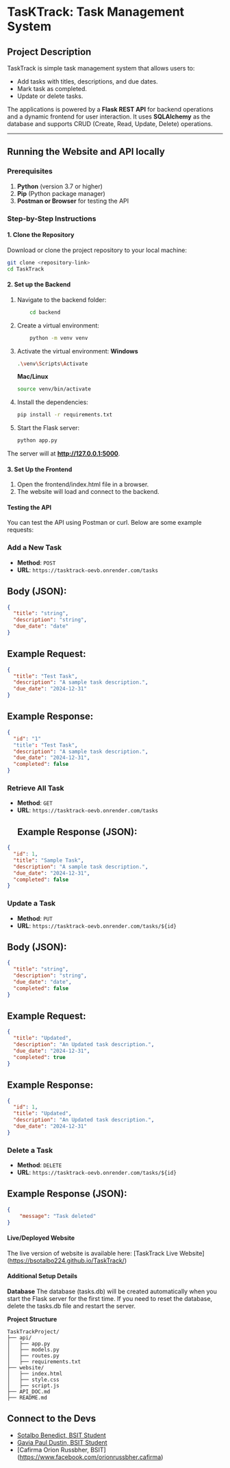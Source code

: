 # TasKTrack: Task Management System

## Project Description
TaskTrack is simple task management system that allows users to:
- Add tasks with titles, descriptions, and due dates.
- Mark task as completed.
- Update or delete tasks.

The applications is powered by a **Flask REST API** for backend operations and a dynamic frontend for user interaction. It uses **SQLAlchemy** as the database and supports CRUD (Create, Read, Update, Delete) operations.


---


## Running the Website and API locally


### Prerequisites
1. **Python** (version 3.7 or higher)
2. **Pip** (Python package manager)
3. **Postman or Browser** for testing the API


### Step-by-Step Instructions
#### 1. Clone the Repository
Download or clone the project repository to your local machine:
```bash
git clone <repository-link>
cd TaskTrack
```
#### 2. Set up the Backend
 1. Navigate to the backend folder:
    ```bash
        cd backend
    ```
 
 2. Create a virtual environment:
    ```bash
        python -m venv venv
    ```
    
 3. Activate the virtual environment:
    **Windows**
    ```bash
    .\venv\Scripts\Activate
    ```
    **Mac/Linux**
    ```bash
    source venv/bin/activate
    ```
    
 4. Install the dependencies:
    ```bash
    pip install -r requirements.txt
    ```
    
 5. Start the Flask server:
    ```bash
    python app.py
    ```
The server will at **http://127.0.0.1:5000**.


#### 3. Set Up the Frontend
1. Open the frontend/index.html file in a browser.
2. The website will load and connect to the backend.

#### Testing the API
You can test the API using Postman or curl. Below are some example requests:

### Add a New Task
- **Method**: `POST`
- **URL**: `https://tasktrack-oevb.onrender.com/tasks`
## Body (JSON):
```json
{
  "title": "string",
  "description": "string",
  "due_date": "date"
}
```

## Example Request:
```json
{
  "title": "Test Task",
  "description": "A sample task description.",
  "due_date": "2024-12-31"
}
```

## Example Response:
```json
{
  "id": "1"
  "title": "Test Task",
  "description": "A sample task description.",
  "due_date": "2024-12-31",
  "completed": false
}
```

### Retrieve All Task
- **Method**: `GET`
- **URL**: `https://tasktrack-oevb.onrender.com/tasks`
  ## Example Response (JSON):
```json
{
  "id": 1,
  "title": "Sample Task",
  "description": "A sample task description.",
  "due_date": "2024-12-31",
  "completed": false
}
```

### Update a Task 
- **Method**: `PUT`
- **URL**: `https://tasktrack-oevb.onrender.com/tasks/${id}`
## Body (JSON):
```json
{
  "title": "string",
  "description": "string",
  "due_date": "date",
  "completed": false
}
```

## Example Request:
```json
{
  "title": "Updated",
  "description": "An Updated task description.",
  "due_date": "2024-12-31",
  "completed": true
}
```

## Example Response:
```json
{
  "id": 1,
  "title": "Updated",
  "description": "An Updated task description.",
  "due_date": "2024-12-31"
}
```

### Delete a Task
- **Method**: `DELETE`
- **URL**: `https://tasktrack-oevb.onrender.com/tasks/${id}`
## Example Response (JSON):
```json
{
    "message": "Task deleted"
}
```

#### Live/Deployed Website
The live version of website is available here: [TaskTrack Live Website] (https://bsotalbo224.github.io/TaskTrack/)

#### Additional Setup Details
**Database**
The database (tasks.db) will be created automatically when you start the Flask server for the first time. If you need to reset the database, delete the tasks.db file and restart the server.

**Project Structure**
```plaintext
TaskTrackProject/
├── api/
│   ├── app.py
│   ├── models.py
│   ├── routes.py
│   ├── requirements.txt
├── website/
│   ├── index.html
│   ├── style.css
│   ├── script.js
├── API_DOC.md
├── README.md
```

## Connect to the Devs
- [Sotalbo Benedict, BSIT Student](https://github.com/bsotalbo224)
- [Gavia Paul Dustin, BSIT Student](https://www.facebook.com/pauldustin.gavia)
- [Cafirma Orion Russbher, BSIT] (https://www.facebook.com/orionrussbher.cafirma)
